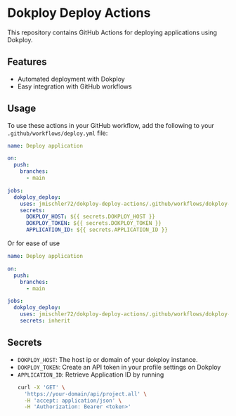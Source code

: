 # Dokploy Deploy Actions

This repository contains GitHub Actions for deploying applications using Dokploy.

## Features

- Automated deployment with Dokploy
- Easy integration with GitHub workflows

## Usage

To use these actions in your GitHub workflow, add the following to your `.github/workflows/deploy.yml` file:

```yaml
name: Deploy application

on:
  push:
    branches:
      - main

jobs:
  dokploy_deploy:
    uses: jmischler72/dokploy-deploy-actions/.github/workflows/dokploy-deploy-actions.yaml@main
    secrets: 
      DOKPLOY_HOST: ${{ secrets.DOKPLOY_HOST }}
      DOKPLOY_TOKEN: ${{ secrets.DOKPLOY_TOKEN }}
      APPLICATION_ID: ${{ secrets.APPLICATION_ID }}
```

Or for ease of use

```yaml
name: Deploy application

on:
  push:
    branches:
      - main

jobs:
  dokploy_deploy:
    uses: jmischler72/dokploy-deploy-actions/.github/workflows/dokploy-deploy-actions.yaml@main
    secrets: inherit
```

## Secrets

- `DOKPLOY_HOST`: The host ip or domain of your dokploy instance.
- `DOKPLOY_TOKEN`: Create an API token in your profile settings on Dokploy
- `APPLICATION_ID`: Retrieve Application ID by running
  ```bash
  curl -X 'GET' \
    'https://your-domain/api/project.all' \
    -H 'accept: application/json' \
    -H 'Authorization: Bearer <token>'
  ```

